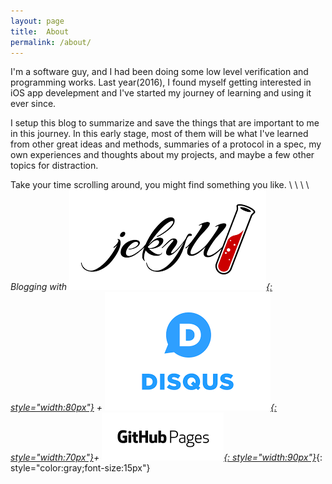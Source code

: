 ```yaml
---
layout: page
title:  About
permalink: /about/
---
```


I'm a software guy, and I had been doing some low level verification and programming works. Last year(2016), I found myself getting interested in iOS app develepment and I've started my journey of learning and using it ever since. 

I setup this blog to summarize and save the things that are important to me in this journey. In this early stage, most of them will be what I've learned from other great ideas and methods, summaries of a protocol in a spec, my own experiences and thoughts about my projects, and maybe a few other topics for distraction. 

Take your time scrolling around, you might find something you like.
\\
\\
\\
\\
*Blogging with
<a href="https://jekyllrb.com">![Jekyll](/assets/img/jekyll.png){: style="width:80px"}</a> +
<a href="https://disqus.com">![Disqus](/assets/img/disqus.png){: style="width:70px"}</a>+
<a href="https://pages.github.com">![Github Pages](/assets/img/github_pages.png){: style="width:90px"}</a>*{: style="color:gray;font-size:15px"}


<!---
This is the base Jekyll theme. You can find out more info about customizing your Jekyll theme, as well as basic Jekyll usage documentation at [jekyllrb.com](https://jekyllrb.com/)

You can find the source code for the Jekyll new theme at:
{% include icon-github.html username="jekyll" %} /
[minima](https://github.com/jekyll/minima)

You can find the source code for Jekyll at
{% include icon-github.html username="jekyll" %} /
[jekyll](https://github.com/jekyll/jekyll)
--->
